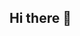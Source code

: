 ## Hi there 👋

<!--
**ChristopherCeder/ChristopherCeder** is a ✨ _special_ ✨ repository because its `README.md` (this file) appears on your GitHub profile.

Here are some ideas to get you started:

- 🔭 I’m currently working on helping business owners grow personaly and professinally through coaching and collaboration.
- 🌱 I’m currently learning to further my technical skills to match the growth of tech in the business world.
- 👯 I’m looking to collaborate on projects or problems related to personal growth or business development.
- 🤔 I’m looking for help with advanced coding.
- 💬 Ask me about anything!
- 📫 How to reach me: (https://www.linkedin.com/in/christopher-ceder/)
- ⚡ Fun fact: ...
-->
